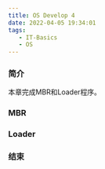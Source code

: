 ```yaml
---
title: OS Develop 4
date: 2022-04-05 19:34:01
tags:
   - IT-Basics
   - OS
---
```


### 简介
本章完成MBR和Loader程序。



### MBR



### Loader




### 结束













